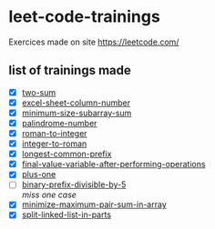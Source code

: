 # leet-code-trainings
Exercices made on site https://leetcode.com/

## list of trainings made

- [X] [two-sum](trainings/two-sum/)
- [X] [excel-sheet-column-number](trainings/excel-sheet-column-number/)
- [X] [minimum-size-subarray-sum](trainings/minimum-size-subarray-sum/)
- [X] [palindrome-number](trainings/palindrome-number/)
- [X] [roman-to-integer](trainings/roman-to-integer/)
- [X] [integer-to-roman](trainings/integer-to-roman/)
- [X] [longest-common-prefix](trainings/longest-common-prefix/)
- [X] [final-value-variable-after-performing-operations](trainings/final-value-variable-after-performing-operations/)
- [X] [plus-one](trainings/plus-one/)
- [ ] [binary-prefix-divisible-by-5](trainings/binary-prefix-divisible-by-5/)
<br/> *miss one case*
- [X] [minimize-maximum-pair-sum-in-array](trainings/minimize-maximum-pair-sum-in-array/)
- [X] [split-linked-list-in-parts](trainings/split-linked-list-in-parts/)